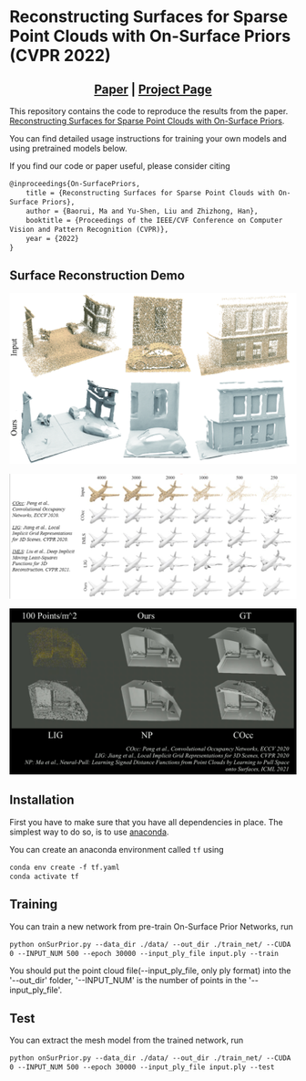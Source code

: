 # Reconstructing Surfaces for Sparse Point Clouds with On-Surface Priors (CVPR 2022)

<h2 align="center"><a href="https://arxiv.org/abs/2204.10603">Paper</a> | <a href="https://mabaorui.github.io/-OnSurfacePrior_project_page/">Project Page</a></h2>
<div align="center"></div>

This repository contains the code to reproduce the results from the paper.
[Reconstructing Surfaces for Sparse Point Clouds with On-Surface Priors](https://yushen-liu.github.io/main/pdf/LiuYS_CVPR2022_OnSurfacePriors.pdf).

You can find detailed usage instructions for training your own models and using pretrained models below.

If you find our code or paper useful, please consider citing

    @inproceedings{On-SurfacePriors,
        title = {Reconstructing Surfaces for Sparse Point Clouds with On-Surface Priors},
        author = {Baorui, Ma and Yu-Shen, Liu and Zhizhong, Han},
        booktitle = {Proceedings of the IEEE/CVF Conference on Computer Vision and Pattern Recognition (CVPR)},
        year = {2022}
    }

## Surface Reconstruction Demo
<p align="left">
  <img src="img/ParisStreet_part.jpg" width="780" />
</p>

<p align="left">
  <img src="img/plane.png" width="780" />
</p>

<p align="left">
  <img src="img/scene.png" width="780" />
</p>

## Installation
First you have to make sure that you have all dependencies in place.
The simplest way to do so, is to use [anaconda](https://www.anaconda.com/). 

You can create an anaconda environment called `tf` using
```
conda env create -f tf.yaml
conda activate tf
```
## Training
You can train a new network from pre-train On-Surface Prior Networks, run

```
python onSurPrior.py --data_dir ./data/ --out_dir ./train_net/ --CUDA 0 --INPUT_NUM 500 --epoch 30000 --input_ply_file input.ply --train
```
You should put the point cloud file(--input_ply_file, only ply format) into the '--out_dir' folder, '--INPUT_NUM' is the number of points in the '--input_ply_file'.
## Test
You can extract the mesh model from the trained network, run
```
python onSurPrior.py --data_dir ./data/ --out_dir ./train_net/ --CUDA 0 --INPUT_NUM 500 --epoch 30000 --input_ply_file input.ply --test
```
